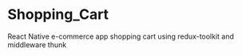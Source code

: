 # Shopping_Cart

React Native e-commerce app shopping cart using redux-toolkit and middleware thunk

